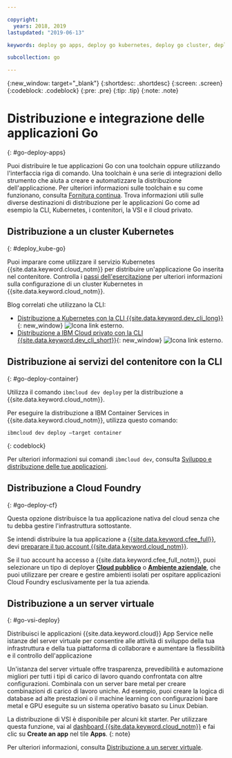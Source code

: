 ```yaml
---

copyright:
  years: 2018, 2019
lastupdated: "2019-06-13"

keywords: deploy go apps, deploy go kubernetes, deploy go cluster, deploy go cli, deploy go cloud foundry, go deploy virtual

subcollection: go

---
```


{:new_window: target="_blank"}
{:shortdesc: .shortdesc}
{:screen: .screen}
{:codeblock: .codeblock}
{:pre: .pre}
{:tip: .tip}
{:note: .note}

# Distribuzione e integrazione delle applicazioni Go
{: #go-deploy-apps}

Puoi distribuire le tue applicazioni Go con una toolchain oppure utilizzando l'interfaccia riga di comando. Una toolchain è una serie di integrazioni dello strumento che aiuta a creare e automatizzare la distribuzione dell'applicazione. Per ulteriori informazioni sulle toolchain e su come funzionano, consulta [Fornitura continua](/docs/services/ContinuousDelivery?topic=ContinuousDelivery-getting-started). Trova informazioni utili sulle diverse destinazioni di distribuzione per le applicazioni Go come ad esempio la CLI, Kubernetes, i contenitori, la VSI e il cloud privato.

## Distribuzione a un cluster Kubernetes
{: #deploy_kube-go}

Puoi imparare come utilizzare il servizio Kubernetes {{site.data.keyword.cloud_notm}} per distribuire un'applicazione Go inserita nel contenitore. Controlla i [passi dell'esercitazione](/docs/containers?topic=containers-cs_cluster_tutorial) per ulteriori informazioni sulla configurazione di un cluster Kubernetes in {{site.data.keyword.cloud_notm}}.

Blog correlati che utilizzano la CLI:
* [Distribuzione a Kubernetes con la CLI {{site.data.keyword.dev_cli_long}}](https://www.ibm.com/blogs/cloud-archive/2017/09/deploying-kubernetes-ibm-cloud-ibm-cloud-developer-tools-cli/){: new_window} ![Icona link esterno](../icons/launch-glyph.svg "Icona link esterno").
* [Distribuzione a IBM Cloud privato con la CLI {{site.data.keyword.dev_cli_short}}](https://www.ibm.com/cloud/blog/deploying-ibm-cloud-private-ibm-cloud-developer-tools-cli){: new_window} ![Icona link esterno](../icons/launch-glyph.svg "Icona link esterno").

## Distribuzione ai servizi del contenitore con la CLI
{: #go-deploy-container}

Utilizza il comando `ibmcloud dev deploy` per la distribuzione a {{site.data.keyword.cloud_notm}}. 

Per eseguire la distribuzione a IBM Container Services in {{site.data.keyword.cloud_notm}}, utilizza questo comando:
```
ibmcloud dev deploy –target container 
```
{: codeblock}

Per ulteriori informazioni sui comandi `ibmcloud dev`, consulta [Sviluppo e distribuzione delle tue applicazioni](/docs/cli?topic=cloud-cli-getting-started).

## Distribuzione a Cloud Foundry
{: #go-deploy-cf}

Questa opzione distribuisce la tua applicazione nativa del cloud senza che tu debba gestire l'infrastruttura sottostante.

Se intendi distribuire la tua applicazione a [{{site.data.keyword.cfee_full}}](/docs/cloud-foundry?topic=cloud-foundry-about), devi [preparare il tuo account {{site.data.keyword.cloud_notm}}](/docs/cloud-foundry?topic=cloud-foundry-prepare).

Se il tuo account ha accesso a {{site.data.keyword.cfee_full_notm}}, puoi selezionare un tipo di deployer **[Cloud pubblico](/docs/cloud-foundry-public?topic=cloud-foundry-public-about-cf)** o **[Ambiente aziendale](/docs/cloud-foundry-public?topic=cloud-foundry-public-cfee)**, che puoi utilizzare per creare e gestire ambienti isolati per ospitare applicazioni Cloud Foundry esclusivamente per la tua azienda.

## Distribuzione a un server virtuale
{: #go-vsi-deploy}

Distribuisci le applicazioni {{site.data.keyword.cloud}} App Service nelle istanze del server virtuale per consentire alle attività di sviluppo della tua infrastruttura e della tua piattaforma di collaborare e aumentare la flessibilità e il controllo dell'applicazione

Un'istanza del server virtuale offre trasparenza, prevedibilità e automazione migliori per tutti i tipi di carico di lavoro quando confrontata con altre configurazioni. Combinala con un server bare metal per creare combinazioni di carico di lavoro uniche. Ad esempio, puoi creare la logica di database ad alte prestazioni o il machine learning con configurazioni bare metal e GPU eseguite su un sistema operativo basato su Linux Debian.

  La distribuzione di VSI è disponibile per alcuni kit starter. Per utilizzare questa funzione, vai al [dashboard {{site.data.keyword.cloud_notm}}](https://{DomainName}) e fai clic su **Create an app** nel tile **Apps**.
  {: note}

Per ulteriori informazioni, consulta [Distribuzione a un server virtuale](/docs/vsi?topic=virtual-servers-deploying-to-a-virtual-server).

